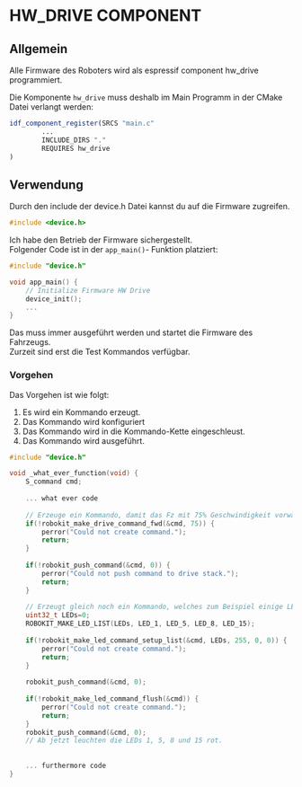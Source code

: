 
# HW_DRIVE COMPONENT

## Allgemein
Alle Firmware des Roboters wird als espressif component hw_drive programmiert.

Die Komponente ```hw_drive``` muss deshalb im Main Programm in der CMake Datei verlangt werden:

```cmake
idf_component_register(SRCS "main.c"
        ...
        INCLUDE_DIRS "."
        REQUIRES hw_drive   
)
```

## Verwendung
Durch den include der device.h Datei kannst du auf die Firmware zugreifen.

```c++
#include <device.h>
```

Ich habe den Betrieb der Firmware sichergestellt.  
Folgender Code ist in der ```app_main()```- Funktion platziert:

```c++
#include "device.h"

void app_main() {
    // Initialize Firmware HW Drive
    device_init();
    ...
}
```
Das muss immer ausgeführt werden und startet die Firmware des Fahrzeugs.  
Zurzeit sind erst die Test Kommandos verfügbar.

### Vorgehen
Das Vorgehen ist wie folgt:
1. Es wird ein Kommando erzeugt.
1. Das Kommando wird konfiguriert
1. Das Kommando wird in die Kommando-Kette eingeschleust.
1. Das Kommando wird ausgeführt.

```c++
#include "device.h"

void _what_ever_function(void) {
    S_command cmd;
    
    ... what ever code
    
    // Erzeuge ein Kommando, damit das Fz mit 75% Geschwindigkeit vorwärts fährt.
    if(!robokit_make_drive_command_fwd(&cmd, 75)) {
        perror("Could not create command.");
        return;
    }
    
    if(!robokit_push_command(&cmd, 0)) {
        perror("Could not push command to drive stack.");
        return;
    }
    
    // Erzeugt gleich noch ein Kommando, welches zum Beispiel einige LEDs festlegt:
    uint32_t LEDs=0;
    ROBOKIT_MAKE_LED_LIST(LEDs, LED_1, LED_5, LED_8, LED_15);
    
    if(!robokit_make_led_command_setup_list(&cmd, LEDs, 255, 0, 0)) {
        perror("Could not create command.");
        return;
    }
    
    robokit_push_command(&cmd, 0);
    
    if(!robokit_make_led_command_flush(&cmd)) {
        perror("Could not create command.");
        return;
    }
    robokit_push_command(&cmd, 0);
    // Ab jetzt leuchten die LEDs 1, 5, 8 und 15 rot.
    
    
    ... furthermore code
}

```
